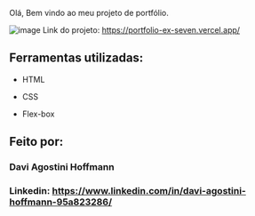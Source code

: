 Olá, Bem vindo ao meu projeto de portfólio.

![image](https://github.com/user-attachments/assets/d90a7637-2f80-4ca2-85a5-f71164b3bb95)
Link do projeto: https://portfolio-ex-seven.vercel.app/

## Ferramentas utilizadas:

* HTML

* CSS

* Flex-box

## Feito por:

### Davi Agostini Hoffmann

### Linkedin: https://www.linkedin.com/in/davi-agostini-hoffmann-95a823286/
